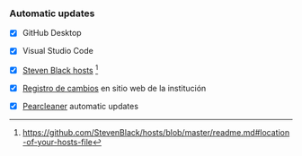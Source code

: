 ### Automatic updates

  - [x] GitHub Desktop
  - [x] Visual Studio Code
  - [x] [Steven Black hosts](https://github.com/StevenBlack/hosts) [^1]
  - [x] [Registro de cambios](https://imhicihu.conicet.gov.ar/changelog/) en sitio web de la institución
  - [x] [Pearcleaner](https://github.com/alienator88/Pearcleaner) automatic updates
















[^1]: https://github.com/StevenBlack/hosts/blob/master/readme.md#location-of-your-hosts-file
